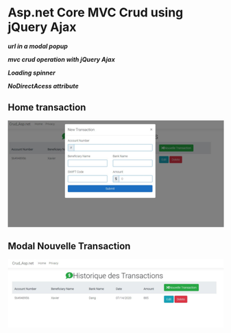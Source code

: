 # Asp.net Core MVC Crud using jQuery Ajax

***url in a modal popup***

***mvc crud operation with jQuery Ajax***

***Loading spinner***

***NoDirectAcess attribute***


## Home transaction

![alt text](https://github.com/Tenerit/Crud-Asp.net/blob/master/images/ModalNewTransation.JPG)

## Modal Nouvelle Transaction

![alt text](https://github.com/Tenerit/Crud-Asp.net/blob/master/images/Transaction.JPG)